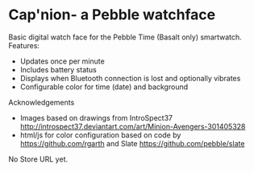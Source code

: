 # Cap'nion- a Pebble watchface

Basic digital watch face for the Pebble Time (Basalt only) smartwatch. Features:
  * Updates once per minute
  * Includes battery status
  * Displays when Bluetooth connection is lost and optionally vibrates
  * Configurable color for time (date) and background

Acknowledgements

  * Images based on drawings from IntroSpect37 http://introspect37.deviantart.com/art/Minion-Avengers-301405328
  * html/js for color configuration based on code by https://github.com/rgarth and Slate https://github.com/pebble/slate

No Store URL yet.
